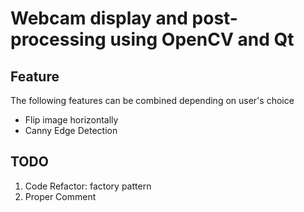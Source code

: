 # Webcam display and post-processing using OpenCV and Qt

## Feature

The following features can be combined depending on user's choice

- Flip image horizontally
- Canny Edge Detection

## TODO

1. Code Refactor: factory pattern
2. Proper Comment
